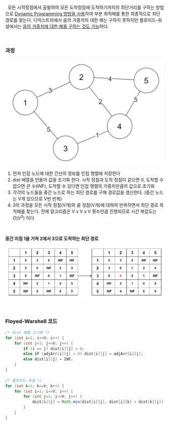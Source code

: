 
&nbsp;&nbsp;모든 시작정점에서 출발하여 모든 도착정점에 도착하기까지의 최단거리를 구하는 방법으로 <u>Dynamic Programming 방법을 사용</u>하여 부분 최적해를 통한 최종적으로 최단경로를 찾는다. 다익스트라에서 음의 가중치의 대한 해는 구하지 못하지만 플로이드-워셜에서는 <u>음의 가중치에 대한 해를 구하는 것도 가능</u>하다.

<br>

### **과정**

![graph 02|500](../images/graph02.png)

1. 먼저 인접 노드에 대한 간선의 정보를 인접 행렬에 저장한다
2. dist 배열을 만들어 값을 초기화 한다. 시작 정점과 도착 정점이 같으면 0, 도착할 수 없으면 큰 수(INF), 도착할 수 있다면 인접 행렬의 가중치만큼의 값으로 초기화
3. 각각의 노드들을 중간 노드로 하는 최단 경로를 구해 경로값을 갱신한다. (중간 노드는 V개 있으므로 V번 반복)
4. 3의 과정을 모든 시작 정점(V개)와 끝 정점(V개)에 대하여 반복하면서 최단 경로 최적해를 찾는다. 전체 알고리즘은 V x V x V 횟수만큼 진행되므로 시간 복잡도는 $O(V^3)$ 이다
   
<br>

**중간 지점 1을 거쳐 2에서 3으로 도착하는 최단 경로**

![Floyed-Warshell_process|500](../images/Floyed-Warshell_process.png)

<br>

### **Floyed-Warshell 코드**

```java
/* dist 배열 초기화 */
for (int i=1; i<=V; i++) {
    for (int j=1; j<=V; j++) {
        if (i == j) dist[i][j] = 0;
        else if (adjArr[i][j] > 0) dist[i][j] = adjArr[i][j];
        else dist[i][j] = INF;
    }
}

/* 플로이드-워셜 */
for (int k=1; k<=V; k++) {
    for (int i=1; i<=V; i++) {
        for (int j=1; j<=V; j++) {
            dist[i][j] = Math.min(dist[i][j], dist[i][k] + dist[k][j]);
        }
    }
}
```

